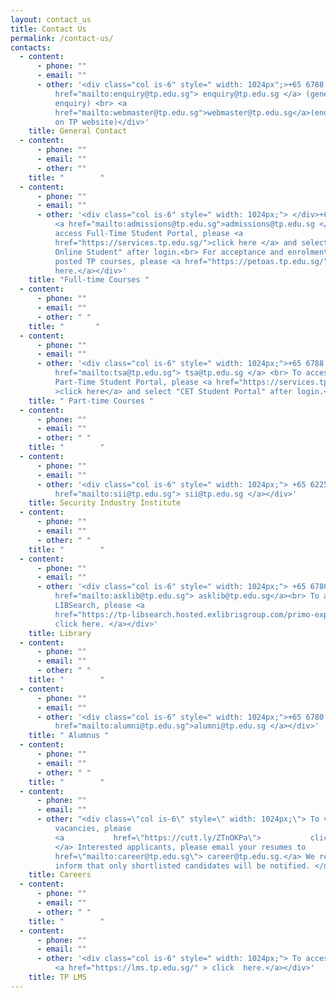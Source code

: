 ```yaml
---
layout: contact_us
title: Contact Us
permalink: /contact-us/
contacts:
  - content:
      - phone: ""
      - email: ""
      - other: '<div class="col is-6" style=" width: 1024px";>+65 6788 2000 <br> <a
          href="mailto:enquiry@tp.edu.sg"> enquiry@tp.edu.sg </a> (general
          enquiry) <br> <a
          href="mailto:webmaster@tp.edu.sg">webmaster@tp.edu.sg</a>(enquiry/feedback
          on TP website)</div>'
    title: General Contact
  - content:
      - phone: ""
      - email: ""
      - other: ""
    title: "        "
  - content:
      - phone: ""
      - email: ""
      - other: '<div class="col is-6" style=" width: 1024px;"> </div>+65 6788 2000<br>
          <a href="mailto:admissions@tp.edu.sg">admissions@tp.edu.sg </a> <br>To
          access Full-Time Student Portal, please <a
          href="https://services.tp.edu.sg/">click here </a> and select "TP
          Online Student" after login.<br> For acceptance and enrolment to
          posted TP courses, please <a href="https://petoas.tp.edu.sg/">click
          here.</a></div>'
    title: "Full-time Courses "
  - content:
      - phone: ""
      - email: ""
      - other: " "
    title: "       "
  - content:
      - phone: ""
      - email: ""
      - other: '<div class="col is-6" style=" width: 1024px;">+65 6788 1212 <br> <a
          href="mailto:tsa@tp.edu.sg"> tsa@tp.edu.sg </a> <br> To access
          Part-Time Student Portal, please <a href="https://services.tp.edu.sg/"
          >click here</a> and select "CET Student Portal" after login.</div>'
    title: " Part-time Courses "
  - content:
      - phone: ""
      - email: ""
      - other: " "
    title: "        "
  - content:
      - phone: ""
      - email: ""
      - other: '<div class="col is-6" style=" width: 1024px;"> +65 6225 5744 <br> <a
          href="mailto:sii@tp.edu.sg"> sii@tp.edu.sg </a></div>'
    title: Security Industry Institute
  - content:
      - phone: ""
      - email: ""
      - other: " "
    title: "        "
  - content:
      - phone: ""
      - email: ""
      - other: '<div class="col is-6" style=" width: 1024px;"> +65 6780 5772 <br> <a
          href="mailto:asklib@tp.edu.sg"> asklib@tp.edu.sg</a><br> To access
          LIBSearch, please <a
          href="https://tp-libsearch.hosted.exlibrisgroup.com/primo-explore/search?vid=TPL&tab=lib_catalogue_tab&sortby=rank">
          click here. </a></div>'
    title: Library
  - content:
      - phone: ""
      - email: ""
      - other: " "
    title: "        "
  - content:
      - phone: ""
      - email: ""
      - other: '<div class="col is-6" style=" width: 1024px;">+65 6780 5353 <br> <a
          href="mailto:alumni@tp.edu.sg">alumni@tp.edu.sg </a></div>'
    title: " Alumnus "
  - content:
      - phone: ""
      - email: ""
      - other: " "
    title: "        "
  - content:
      - phone: ""
      - email: ""
      - other: "<div class=\"col is-6\" style=\" width: 1024px;\"> To view TP's
          vacancies, please
          <a           href=\"https://cutt.ly/ZTnOKPa\">           click here.
          </a> Interested applicants, please email your resumes to           <a
          href=\"mailto:career@tp.edu.sg\"> career@tp.edu.sg.</a> We regret to
          inform that only shortlisted candidates will be notified. </div>"
    title: Careers
  - content:
      - phone: ""
      - email: ""
      - other: " "
    title: "        "
  - content:
      - phone: ""
      - email: ""
      - other: '<div class="col is-6" style=" width: 1024px;"> To access TP LMS, please
          <a href="https://lms.tp.edu.sg/" > click  here.</a></div>'
    title: TP LMS
---
```

